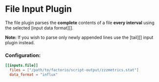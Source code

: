 # File Input Plugin

The file plugin parses the **complete** contents of a file **every interval** using
the selected [input data format][].

**Note:** If you wish to parse only newly appended lines use the [tail][] input
plugin instead.

### Configuration:

```toml
[[inputs.file]]
  files = ["/path/to/factorio/script-output/zzzmetrics.stat"]
  data_format = "influx"
```

